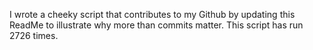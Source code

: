 I wrote a cheeky script that contributes to my Github by updating this ReadMe to illustrate why more than commits matter. This script has run 2726 times.